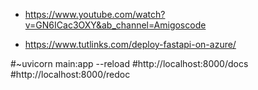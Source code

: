 - https://www.youtube.com/watch?v=GN6ICac3OXY&ab_channel=Amigoscode

- https://www.tutlinks.com/deploy-fastapi-on-azure/

#~uvicorn main:app --reload
#http://localhost:8000/docs
#http://localhost:8000/redoc